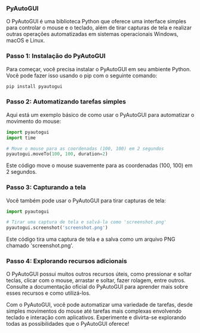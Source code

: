 ### PyAutoGUI

O PyAutoGUI é uma biblioteca Python que oferece uma interface simples para controlar o mouse e o teclado, além de tirar capturas de tela e realizar outras operações automatizadas em sistemas operacionais Windows, macOS e Linux.

### Passo 1: Instalação do PyAutoGUI

Para começar, você precisa instalar o PyAutoGUI em seu ambiente Python. Você pode fazer isso usando o pip com o seguinte comando:
```bash
pip install pyautogui
```

### Passo 2: Automatizando tarefas simples

Aqui está um exemplo básico de como usar o PyAutoGUI para automatizar o movimento do mouse:

```python
import pyautogui
import time

# Move o mouse para as coordenadas (100, 100) em 2 segundos
pyautogui.moveTo(100, 100, duration=2)
```

Este código move o mouse suavemente para as coordenadas (100, 100) em 2 segundos.

### Passo 3: Capturando a tela

Você também pode usar o PyAutoGUI para tirar capturas de tela:

```python
import pyautogui

# Tirar uma captura de tela e salvá-la como 'screenshot.png'
pyautogui.screenshot('screenshot.png')
```

Este código tira uma captura de tela e a salva como um arquivo PNG chamado 'screenshot.png'.

### Passo 4: Explorando recursos adicionais

O PyAutoGUI possui muitos outros recursos úteis, como pressionar e soltar teclas, clicar com o mouse, arrastar e soltar, fazer rolagem, entre outros. Consulte a documentação oficial do PyAutoGUI para aprender mais sobre esses recursos e como utilizá-los.

Com o PyAutoGUI, você pode automatizar uma variedade de tarefas, desde simples movimentos do mouse até tarefas mais complexas envolvendo teclado e interação com aplicativos. Experimente e divirta-se explorando todas as possibilidades que o PyAutoGUI oferece!